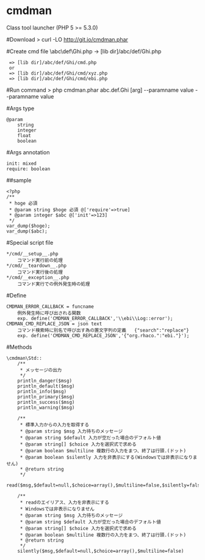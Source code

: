 cmdman
=========
Class tool launcher (PHP 5 >= 5.3.0)


#Download
	> curl -LO http://git.io/cmdman.phar

#Create cmd file
	\abc\def\Ghi.php
	 -> [lib dir]/abc/def/Ghi.php
	 
	 
	 => [lib dir]/abc/def/Ghi/cmd.php
	 or
	 => [lib dir]/abc/def/Ghi/cmd/xyz.php
	 => [lib dir]/abc/def/Ghi/cmd/ebi.php	 

#Run command
	> php cmdman.phar abc.def.Ghi [arg] --paramname value --paramname value 
	


#Args type

	@param
		string
		integer
		float
		boolean

#Args annotation

	init: mixed
	require: boolean

##sample

	<?php
	/**
	 * hoge 必須
	 * @param string $hoge 必須 @['require'=>true]
	 * @param integer $abc @['init'=>123]
	 */
	var_dump($hoge);
	var_dump($abc);
	


#Special script file

	*/cmd/__setup__.php
		コマンド実行前の処理
	*/cmd/__teardown__.php
		コマンド実行後の処理
	*/cmd/__exception__.php
		コマンド実行での例外発生時の処理

#Define

	CMDMAN_ERROR_CALLBACK = funcname
		例外発生時に呼び出される関数
		exp. define('CMDMAN_ERROR_CALLBACK','\\ebi\\Log::error');
	CMDMAN_CMD_REPLACE_JSON = json text
		コマンド検索時に別名で呼び出す為の置文字列の定義   {"search":"replace"}
		exp. define('CMDMAN_CMD_REPLACE_JSON','{"org.rhaco.":"ebi."}');

#Methods

	\cmdman\Std::
		/**
		 * メッセージの出力
		 */
		println_danger($msg)
		println_default($msg)
		println_info($msg)
		println_primary($msg)
		println_success($msg)
		println_warning($msg)
		
		/**
		 * 標準入力からの入力を取得する
		 * @param string $msg 入力待ちのメッセージ
		 * @param string $default 入力が空だった場合のデフォルト値
		 * @param string[] $choice 入力を選択式で求める
		 * @param boolean $multiline 複数行の入力をまつ、終了は行頭.(ドット)
		 * @param boolean $silently 入力を非表示にする(Windowsでは非表示になりません)
		 * @return string
		 */
		read($msg,$default=null,$choice=array(),$multiline=false,$silently=false)
		
		/**
		 * readのエイリアス、入力を非表示にする
		 * Windowsでは非表示になりません
		 * @param string $msg 入力待ちのメッセージ
		 * @param string $default 入力が空だった場合のデフォルト値
		 * @param string[] $choice 入力を選択式で求める
		 * @param boolean $multiline 複数行の入力をまつ、終了は行頭.(ドット)
		 * @return string
		 */
		silently($msg,$default=null,$choice=array(),$multiline=false)

	
